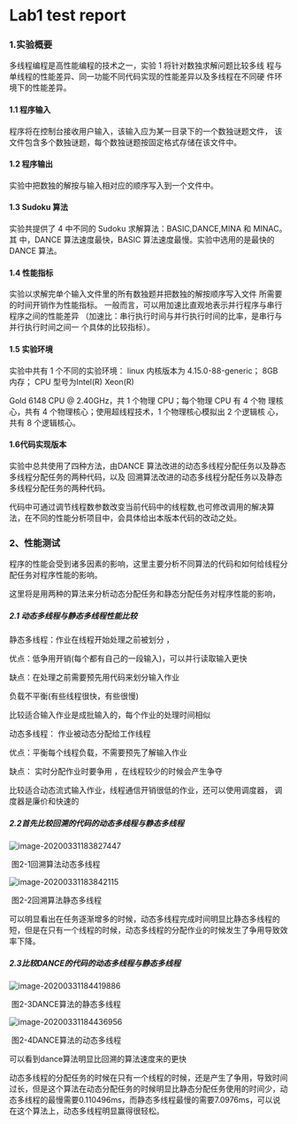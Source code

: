 # Lab1 test report 

### 1.实验概要 

多线程编程是高性能编程的技术之一，实验 1 将针对数独求解问题比较多线
程与单线程的性能差异、同一功能不同代码实现的性能差异以及多线程在不同硬
件环境下的性能差异。 

#### 1.1 程序输入 

程序将在控制台接收用户输入，该输入应为某一目录下的一个数独谜题文件，
该文件包含多个数独谜题，每个数独谜题按固定格式存储在该文件中。 

#### 1.2 程序输出 

实验中把数独的解按与输入相对应的顺序写入到一个文件中。

#### 1.3 Sudoku 算法 

  实验共提供了 4 中不同的 Sudoku 求解算法：BASIC,DANCE,MINA 和 MINAC。其
中，DANCE 算法速度最快，BASIC 算法速度最慢。实验中选用的是最快的 DANCE
算法。

#### 1.4 性能指标 

实验以求解完单个输入文件里的所有数独题并把数独的解按顺序写入文件
所需要的时间开销作为性能指标。 
一般而言，可以用加速比直观地表示并行程序与串行程序之间的性能差异
（加速比：串行执行时间与并行执行时间的比率，是串行与并行执行时间之间一
个具体的比较指标）。 





#### 1.5 实验环境 

实验中共有 1 个不同的实验环境： 
linux 内核版本为 4.15.0-88-generic； 8GB 内存； CPU 型号为Intel(R) Xeon(R) 

Gold 6148 CPU @ 2.40GHz，共 1 个物理 CPU；每个物理 CPU 有 4 个物
理核心，共有 4 个物理核心；使用超线程技术，1 个物理核心模拟出 2 个逻辑核
心，共有 8 个逻辑核心。 

#### 1.6代码实现版本

 实验中总共使用了四种方法，由DANCE 算法改进的动态多线程分配任务以及静态多线程分配任务的两种代码，以及 回溯算法改进的动态多线程分配任务以及静态多线程分配任务的两种代码。   

代码中可通过调节线程数参数改变当前代码中的线程数,也可修改调用的解决算法，在不同的性能分析项目中，会具体给出本版本代码的改动之处。



### 2、性能测试 

 程序的性能会受到诸多因素的影响，这里主要分析不同算法的代码和如何给线程分配任务对程序性能的影响。

 这里将是用两种的算法来分析动态分配任务和静态分配任务对程序性能的影响，





##### 2.1 动态多线程与静态多线程性能比较 

静态多线程：作业在线程开始处理之前被划分 ，

优点：低争用开销(每个都有自己的一段输入)，可以并行读取输入更快

缺点：在处理之前需要预先用代码来划分输入作业

负载不平衡(有些线程很快，有些很慢)

比较适合输入作业是成批输入的，每个作业的处理时间相似



动态多线程： 作业被动态分配给工作线程 

优点：平衡每个线程负载，不需要预先了解输入作业

缺点： 实时分配作业时要争用 ，在线程较少的时候会产生争夺

比较适合动态流式输入作业，线程通信开销很低的作业，还可以使用调度器， 调度器是廉价和快速的 



##### 2.2首先比较回溯的代码的动态多线程与静态多线程

![image-20200331183827447](C:\Users\23693\AppData\Roaming\Typora\typora-user-images\image-20200331183827447.png)

​                                                                             图2-1回溯算法动态多线程

![image-20200331183842115](C:\Users\23693\AppData\Roaming\Typora\typora-user-images\image-20200331183842115.png)

​                                                                               图2-2回溯算法静态多线程

可以明显看出在任务逐渐增多的时候，动态多线程完成时间明显比静态多线程的短，但是在只有一个线程的时候，动态多线程的分配作业的时候发生了争用导致效率下降。



##### 2.3比较DANCE的代码的动态多线程与静态多线程

![image-20200331184419886](C:\Users\23693\AppData\Roaming\Typora\typora-user-images\image-20200331184419886.png)

​                                                                 图2-3DANCE算法的静态多线程

![image-20200331184436956](C:\Users\23693\AppData\Roaming\Typora\typora-user-images\image-20200331184436956.png)

​                                                               图2-4DANCE算法的动态多线程

可以看到dance算法明显比回溯的算法速度来的更快

动态多线程的分配任务的时候在只有一个线程的时候，还是产生了争用，导致时间过长，但是这个算法在动态分配任务的时候明显比静态分配任务使用的时间少，动态多线程的最慢需要0.110496ms，而静态多线程最慢的需要7.0976ms，可以说在这个算法上，动态多线程明显赢得很轻松。









​    



